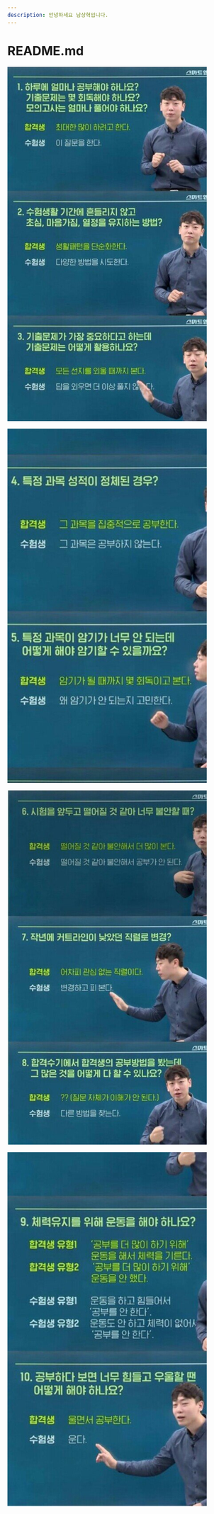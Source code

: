 ```yaml
---
description: 안녕하세요 남상혁입니다.
---
```


# README.md

![](.gitbook/assets/1.jpg)

![](.gitbook/assets/2.jpg)

![](.gitbook/assets/3.jpg)

![](.gitbook/assets/4.jpg)


